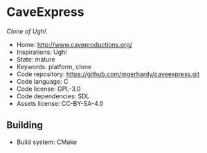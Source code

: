 # CaveExpress

_Clone of Ugh!._

- Home: http://www.caveproductions.org/
- Inspirations: Ugh!
- State: mature
- Keywords: platform, clone
- Code repository: https://github.com/mgerhardy/caveexpress.git
- Code language: C
- Code license: GPL-3.0
- Code dependencies: SDL
- Assets license: CC-BY-SA-4.0

## Building

- Build system: CMake
